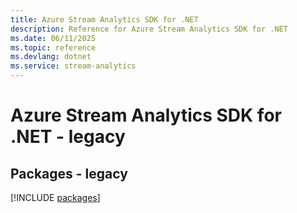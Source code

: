 ```yaml
---
title: Azure Stream Analytics SDK for .NET
description: Reference for Azure Stream Analytics SDK for .NET
ms.date: 06/11/2025
ms.topic: reference
ms.devlang: dotnet
ms.service: stream-analytics
---
```

# Azure Stream Analytics SDK for .NET - legacy
## Packages - legacy
[!INCLUDE [packages](stream-analytics-index.md)]
